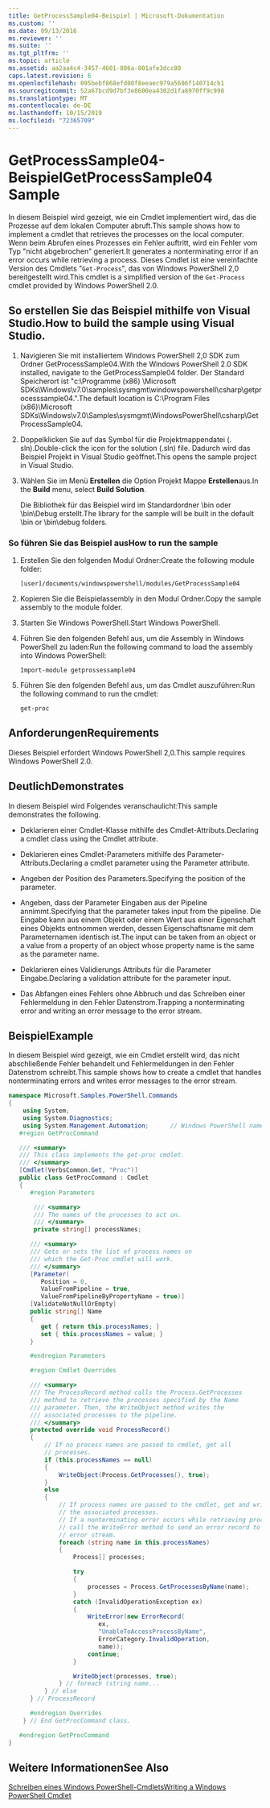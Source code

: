 ```yaml
---
title: GetProcessSample04-Beispiel | Microsoft-Dokumentation
ms.custom: ''
ms.date: 09/13/2016
ms.reviewer: ''
ms.suite: ''
ms.tgt_pltfrm: ''
ms.topic: article
ms.assetid: aa2aa4c4-3457-4601-806a-801afe3dcc80
caps.latest.revision: 6
ms.openlocfilehash: 095bebf868efd00f8eeaec979a5606f140714cb1
ms.sourcegitcommit: 52a67bcd9d7bf3e8600ea4302d1fa8970ff9c998
ms.translationtype: MT
ms.contentlocale: de-DE
ms.lasthandoff: 10/15/2019
ms.locfileid: "72365709"
---
```

# <a name="getprocesssample04-sample"></a><span data-ttu-id="9d66a-102">GetProcessSample04-Beispiel</span><span class="sxs-lookup"><span data-stu-id="9d66a-102">GetProcessSample04 Sample</span></span>

<span data-ttu-id="9d66a-103">In diesem Beispiel wird gezeigt, wie ein Cmdlet implementiert wird, das die Prozesse auf dem lokalen Computer abruft.</span><span class="sxs-lookup"><span data-stu-id="9d66a-103">This sample shows how to implement a cmdlet that retrieves the processes on the local computer.</span></span> <span data-ttu-id="9d66a-104">Wenn beim Abrufen eines Prozesses ein Fehler auftritt, wird ein Fehler vom Typ "nicht abgebrochen" generiert.</span><span class="sxs-lookup"><span data-stu-id="9d66a-104">It generates a nonterminating error if an error occurs while retrieving a process.</span></span> <span data-ttu-id="9d66a-105">Dieses Cmdlet ist eine vereinfachte Version des Cmdlets "`Get-Process`", das von Windows PowerShell 2,0 bereitgestellt wird.</span><span class="sxs-lookup"><span data-stu-id="9d66a-105">This cmdlet is a simplified version of the `Get-Process` cmdlet provided by Windows PowerShell 2.0.</span></span>

## <a name="how-to-build-the-sample-using-visual-studio"></a><span data-ttu-id="9d66a-106">So erstellen Sie das Beispiel mithilfe von Visual Studio.</span><span class="sxs-lookup"><span data-stu-id="9d66a-106">How to build the sample using Visual Studio.</span></span>

1. <span data-ttu-id="9d66a-107">Navigieren Sie mit installiertem Windows PowerShell 2,0 SDK zum Ordner GetProcessSample04.</span><span class="sxs-lookup"><span data-stu-id="9d66a-107">With the Windows PowerShell 2.0 SDK installed, navigate to the GetProcessSample04 folder.</span></span> <span data-ttu-id="9d66a-108">Der Standard Speicherort ist "c:\Programme (x86) \Microsoft SDKs\Windows\v7.0\samples\sysmgmt\windowspowershell\csharp\getprocesssample04.".</span><span class="sxs-lookup"><span data-stu-id="9d66a-108">The default location is C:\Program Files (x86)\Microsoft SDKs\Windows\v7.0\Samples\sysmgmt\WindowsPowerShell\csharp\GetProcessSample04.</span></span>

2. <span data-ttu-id="9d66a-109">Doppelklicken Sie auf das Symbol für die Projektmappendatei (. sln).</span><span class="sxs-lookup"><span data-stu-id="9d66a-109">Double-click the icon for the solution (.sln) file.</span></span> <span data-ttu-id="9d66a-110">Dadurch wird das Beispiel Projekt in Visual Studio geöffnet.</span><span class="sxs-lookup"><span data-stu-id="9d66a-110">This opens the sample project in Visual Studio.</span></span>

3. <span data-ttu-id="9d66a-111">Wählen Sie im Menü **Erstellen** die Option Projekt Mappe **Erstellen**aus.</span><span class="sxs-lookup"><span data-stu-id="9d66a-111">In the **Build** menu, select **Build Solution**.</span></span>

    <span data-ttu-id="9d66a-112">Die Bibliothek für das Beispiel wird im Standardordner \bin oder \bin\Debug erstellt.</span><span class="sxs-lookup"><span data-stu-id="9d66a-112">The library for the sample will be built in the default \bin or \bin\debug folders.</span></span>

### <a name="how-to-run-the-sample"></a><span data-ttu-id="9d66a-113">So führen Sie das Beispiel aus</span><span class="sxs-lookup"><span data-stu-id="9d66a-113">How to run the sample</span></span>

1. <span data-ttu-id="9d66a-114">Erstellen Sie den folgenden Modul Ordner:</span><span class="sxs-lookup"><span data-stu-id="9d66a-114">Create the following module folder:</span></span>

    `[user]/documents/windowspowershell/modules/GetProcessSample04`

2. <span data-ttu-id="9d66a-115">Kopieren Sie die Beispielassembly in den Modul Ordner.</span><span class="sxs-lookup"><span data-stu-id="9d66a-115">Copy the sample assembly to the module folder.</span></span>

3. <span data-ttu-id="9d66a-116">Starten Sie Windows PowerShell.</span><span class="sxs-lookup"><span data-stu-id="9d66a-116">Start Windows PowerShell.</span></span>

4. <span data-ttu-id="9d66a-117">Führen Sie den folgenden Befehl aus, um die Assembly in Windows PowerShell zu laden:</span><span class="sxs-lookup"><span data-stu-id="9d66a-117">Run the following command to load the assembly into Windows PowerShell:</span></span>

    `Import-module getprossessample04`

5. <span data-ttu-id="9d66a-118">Führen Sie den folgenden Befehl aus, um das Cmdlet auszuführen:</span><span class="sxs-lookup"><span data-stu-id="9d66a-118">Run the following command to run the cmdlet:</span></span>

    `get-proc`

## <a name="requirements"></a><span data-ttu-id="9d66a-119">Anforderungen</span><span class="sxs-lookup"><span data-stu-id="9d66a-119">Requirements</span></span>

<span data-ttu-id="9d66a-120">Dieses Beispiel erfordert Windows PowerShell 2,0.</span><span class="sxs-lookup"><span data-stu-id="9d66a-120">This sample requires Windows PowerShell 2.0.</span></span>

## <a name="demonstrates"></a><span data-ttu-id="9d66a-121">Deutlich</span><span class="sxs-lookup"><span data-stu-id="9d66a-121">Demonstrates</span></span>

<span data-ttu-id="9d66a-122">In diesem Beispiel wird Folgendes veranschaulicht:</span><span class="sxs-lookup"><span data-stu-id="9d66a-122">This sample demonstrates the following.</span></span>

- <span data-ttu-id="9d66a-123">Deklarieren einer Cmdlet-Klasse mithilfe des Cmdlet-Attributs.</span><span class="sxs-lookup"><span data-stu-id="9d66a-123">Declaring a cmdlet class using the Cmdlet attribute.</span></span>

- <span data-ttu-id="9d66a-124">Deklarieren eines Cmdlet-Parameters mithilfe des Parameter-Attributs.</span><span class="sxs-lookup"><span data-stu-id="9d66a-124">Declaring a cmdlet parameter using the Parameter attribute.</span></span>

- <span data-ttu-id="9d66a-125">Angeben der Position des Parameters.</span><span class="sxs-lookup"><span data-stu-id="9d66a-125">Specifying the position of the parameter.</span></span>

- <span data-ttu-id="9d66a-126">Angeben, dass der Parameter Eingaben aus der Pipeline annimmt.</span><span class="sxs-lookup"><span data-stu-id="9d66a-126">Specifying that the parameter takes input from the pipeline.</span></span> <span data-ttu-id="9d66a-127">Die Eingabe kann aus einem Objekt oder einem Wert aus einer Eigenschaft eines Objekts entnommen werden, dessen Eigenschaftsname mit dem Parameternamen identisch ist.</span><span class="sxs-lookup"><span data-stu-id="9d66a-127">The input can be taken from an object or a value from a property of an object whose property name is the same as the parameter name.</span></span>

- <span data-ttu-id="9d66a-128">Deklarieren eines Validierungs Attributs für die Parameter Eingabe.</span><span class="sxs-lookup"><span data-stu-id="9d66a-128">Declaring a validation attribute for the parameter input.</span></span>

- <span data-ttu-id="9d66a-129">Das Abfangen eines Fehlers ohne Abbruch und das Schreiben einer Fehlermeldung in den Fehler Datenstrom.</span><span class="sxs-lookup"><span data-stu-id="9d66a-129">Trapping a nonterminating error and writing an error message to the error stream.</span></span>

## <a name="example"></a><span data-ttu-id="9d66a-130">Beispiel</span><span class="sxs-lookup"><span data-stu-id="9d66a-130">Example</span></span>

<span data-ttu-id="9d66a-131">In diesem Beispiel wird gezeigt, wie ein Cmdlet erstellt wird, das nicht abschließende Fehler behandelt und Fehlermeldungen in den Fehler Datenstrom schreibt.</span><span class="sxs-lookup"><span data-stu-id="9d66a-131">This sample shows how to create a cmdlet that handles nonterminating errors and writes error messages to the error stream.</span></span>

```csharp
namespace Microsoft.Samples.PowerShell.Commands
{
    using System;
    using System.Diagnostics;
    using System.Management.Automation;      // Windows PowerShell namespace.
   #region GetProcCommand

   /// <summary>
   /// This class implements the get-proc cmdlet.
   /// </summary>
   [Cmdlet(VerbsCommon.Get, "Proc")]
   public class GetProcCommand : Cmdlet
   {
      #region Parameters

       /// <summary>
       /// The names of the processes to act on.
       /// </summary>
       private string[] processNames;

      /// <summary>
      /// Gets or sets the list of process names on
      /// which the Get-Proc cmdlet will work.
      /// </summary>
      [Parameter(
         Position = 0,
         ValueFromPipeline = true,
         ValueFromPipelineByPropertyName = true)]
      [ValidateNotNullOrEmpty]
      public string[] Name
      {
         get { return this.processNames; }
         set { this.processNames = value; }
      }

      #endregion Parameters

      #region Cmdlet Overrides

      /// <summary>
      /// The ProcessRecord method calls the Process.GetProcesses
      /// method to retrieve the processes specified by the Name
      /// parameter. Then, the WriteObject method writes the
      /// associated processes to the pipeline.
      /// </summary>
      protected override void ProcessRecord()
      {
          // If no process names are passed to cmdlet, get all
          // processes.
          if (this.processNames == null)
          {
              WriteObject(Process.GetProcesses(), true);
          }
          else
          {
              // If process names are passed to the cmdlet, get and write
              // the associated processes.
              // If a nonterminating error occurs while retrieving processes,
              // call the WriteError method to send an error record to the
              // error stream.
              foreach (string name in this.processNames)
              {
                  Process[] processes;

                  try
                  {
                      processes = Process.GetProcessesByName(name);
                  }
                  catch (InvalidOperationException ex)
                  {
                      WriteError(new ErrorRecord(
                         ex,
                         "UnableToAccessProcessByName",
                         ErrorCategory.InvalidOperation,
                         name));
                      continue;
                  }

                  WriteObject(processes, true);
              } // foreach (string name...
          } // else
      } // ProcessRecord

      #endregion Overrides
    } // End GetProcCommand class.

   #endregion GetProcCommand
}
```

## <a name="see-also"></a><span data-ttu-id="9d66a-132">Weitere Informationen</span><span class="sxs-lookup"><span data-stu-id="9d66a-132">See Also</span></span>

[<span data-ttu-id="9d66a-133">Schreiben eines Windows PowerShell-Cmdlets</span><span class="sxs-lookup"><span data-stu-id="9d66a-133">Writing a Windows PowerShell Cmdlet</span></span>](./writing-a-windows-powershell-cmdlet.md)

